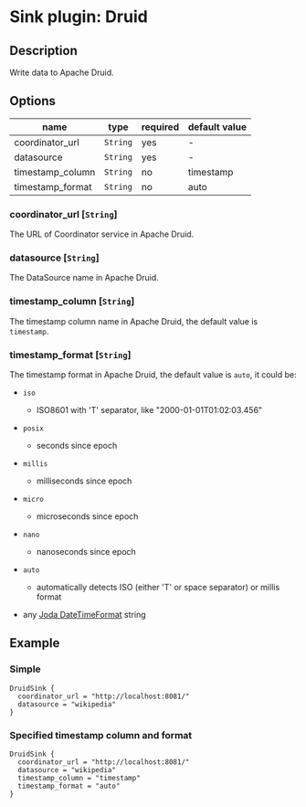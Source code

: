 # Sink plugin: Druid

## Description

Write data to Apache Druid.

## Options

| name             | type     | required | default value |
| ---------------- | -------- | -------- | ------------- |
| coordinator_url  | `String` | yes      | -             |
| datasource       | `String` | yes      | -             |
| timestamp_column | `String` | no       | timestamp     |
| timestamp_format | `String` | no       | auto          |

### coordinator_url [`String`]

The URL of Coordinator service in Apache Druid.

### datasource [`String`]

The DataSource name in Apache Druid.

### timestamp_column [`String`]

The timestamp column name in Apache Druid, the default value is `timestamp`.

### timestamp_format [`String`]

The timestamp format in Apache Druid, the default value is `auto`, it could be:

- `iso`
  - ISO8601 with 'T' separator, like "2000-01-01T01:02:03.456"

- `posix`
  - seconds since epoch

- `millis`
  - milliseconds since epoch

- `micro`
  - microseconds since epoch

- `nano`
  - nanoseconds since epoch

- `auto`
  - automatically detects ISO (either 'T' or space separator) or millis format

- any [Joda DateTimeFormat](http://joda-time.sourceforge.net/apidocs/org/joda/time/format/DateTimeFormat.html) string

## Example

### Simple

```hocon
DruidSink {
  coordinator_url = "http://localhost:8081/"
  datasource = "wikipedia"
}
```

### Specified timestamp column and format

```hocon
DruidSink {
  coordinator_url = "http://localhost:8081/"
  datasource = "wikipedia"
  timestamp_column = "timestamp"
  timestamp_format = "auto"
}
```
